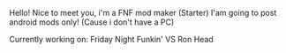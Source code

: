  Hello! Nice to meet you, i'm a FNF mod maker (Starter) 
I'am going to post android mods only! (Cause i don't have a PC)

Currently working on: Friday Night Funkin' VS Ron Head
